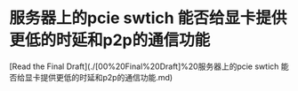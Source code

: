 # 服务器上的pcie swtich 能否给显卡提供更低的时延和p2p的通信功能

[Read the Final Draft](./[00%20Final%20Draft]%20服务器上的pcie swtich 能否给显卡提供更低的时延和p2p的通信功能.md)
